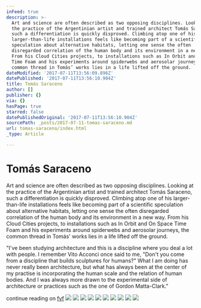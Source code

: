 ```yaml
---
inFeed: true
description: >-
  Art and science are often described as two opposing disciplines. Looking at
  the practice of the Argentinian artist and trained architect Tomás Saraceno,
  such a differentiation is quickly disproved. Climbing atop one of his
  larger-than-life installations feels like becoming part of a scientific
  speculation about alternative habitats, letting one sense the often
  disregarded correlation of the human body and its environment in a new way.
  From his Cloud Cities projects, to installations such as In Orbit and On Space
  Time Foam and his experiments around spiderwebs and aerosolar journeys, the
  common thread in Tomás’ works lies in a life lifted off the ground.
dateModified: '2017-07-11T13:56:09.896Z'
datePublished: '2017-07-11T13:56:10.904Z'
title: Tomás Saraceno
author: []
publisher: {}
via: {}
hasPage: true
starred: false
datePublishedOriginal: '2017-07-11T13:56:10.904Z'
sourcePath: _posts/2017-07-11-tomas-saraceno.md
url: tomas-saraceno/index.html
_type: Article

---
```

# Tomás Saraceno

Art and science are often described as two opposing disciplines. Looking at the practice of the Argentinian artist and trained architect Tomás Saraceno, such a differentiation is quickly disproved. Climbing atop one of his larger-than-life installations feels like becoming part of a scientific speculation about alternative habitats, letting one sense the often disregarded correlation of the human body and its environment in a new way. From his Cloud Cities projects, to installations such as In Orbit and On Space Time Foam and his experiments around spiderwebs and aerosolar journeys, the common thread in Tomás' works lies in a life lifted off the ground.

"I've been studying architecture and this is a discipline where you deal a lot with people. I remember Vito Acconci once said to me, "Don't you come from a discipline that builds sculptures for humans?" What I am doing has never really been architecture, but what has always been at the center of my practise is incorporating the human scale and the relation of human bodies. And I was always more drawn to the experimental side of architecture or practices such as the one of Gordon Matta-Clark."

continue reading on [fvf][0]
![](https://the-grid-user-content.s3-us-west-2.amazonaws.com/c97e621f-cfc6-4b72-ab89-4e32faa8a9e9.jpg)
![](https://the-grid-user-content.s3-us-west-2.amazonaws.com/96dd1032-1e32-4ac8-88ab-f0f27ca47d84.jpg)
![](https://the-grid-user-content.s3-us-west-2.amazonaws.com/f8d1ad36-ae2c-4a49-9316-0c053bf4caad.jpg)
![](https://the-grid-user-content.s3-us-west-2.amazonaws.com/df94ef3b-271e-48bd-b7fb-6bab39ae8258.jpg)
![](https://the-grid-user-content.s3-us-west-2.amazonaws.com/7d5f4c23-a47a-4900-bc11-98d75bafed7e.jpg)
![](https://the-grid-user-content.s3-us-west-2.amazonaws.com/fbad3c67-1da9-4b07-b9e1-19d889113dfd.jpg)
![](https://the-grid-user-content.s3-us-west-2.amazonaws.com/f6f6237b-e57a-41cc-99d6-9d6e0bbca486.jpg)
![](https://the-grid-user-content.s3-us-west-2.amazonaws.com/57148a70-d8d0-416c-80f0-2670cbb52ed8.jpg)
![](https://the-grid-user-content.s3-us-west-2.amazonaws.com/8dcdb01b-bcde-43bb-9631-7d75094549cd.jpg)
![](https://the-grid-user-content.s3-us-west-2.amazonaws.com/922d8d0f-6677-4739-abd9-134743a9dc89.jpg)

[0]: http://www.freundevonfreunden.com/interviews/tomas-saraceno-wants-to-fly-while-keeping-his-feet-on-the-ground/